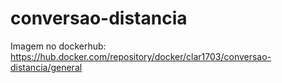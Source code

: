 # conversao-distancia

Imagem no dockerhub: https://hub.docker.com/repository/docker/clar1703/conversao-distancia/general
